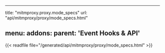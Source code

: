 
---
title: "mitmproxy.proxy.mode_specs"
url: "api/mitmproxy/proxy/mode_specs.html"

menu:
    addons:
        parent: 'Event Hooks & API'
---

{{< readfile file="/generated/api/mitmproxy/proxy/mode_specs.html" >}}
